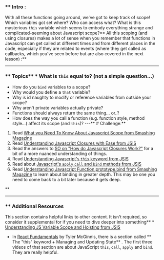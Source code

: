 ### ** Intro :
>
With all these functions going around, we've got to keep track of scope!  Which variables got set where?  Who can access what? What is this mysterious `this` variable which seems to embody everything strange and complicated-seeming about Javascript scope?** All this scoping (and using closures) makes a lot of sense when you remember that functions in Javascript can get called at different times and from different places in the code, especially if they are related to events (where they get called as callbacks, which you've seen before but are also covered in the next lesson) :**



---


### ** Topics** * What is `this` equal to? (not a simple question...)
* How do you `bind` variables to a scope?
* Why would you define a `that` variable?
* Why is id naughty to modify or reference variables from outside your scope?
* Why aren't private variables actually private?
* Functions should always return the same thing... or..?
* How does the way you call a function (e.g. function style, method style...) affect its scope (and `this`)?
---** # Challenge:** <div class="lesson-content__panel" markdown="1">
1. Read [What you Need To Know About Javascript Scope from Smashing Magazine](http://coding.smashingmagazine.com/2009/08/01/what-you-need-to-know-about-javascript-scope/)
2. Read [Understanding Javascript Closures with Ease from JSIS](http://javascriptissexy.com/understand-javascript-closures-with-ease/)
3. Read the answers to [SO on "How do Javascript Closures Work?"](http://stackoverflow.com/questions/111102/how-do-javascript-closures-work) for a bit of a more nuanced understanding of things.
4. Read [Understanding Javascript's `this` keyword from JSIS](http://javascriptissexy.com/understand-javascripts-this-with-clarity-and-master-it/)
5. Read about [Javascript's `apply` `call` and `bind` methods from JSIS](http://javascriptissexy.com/javascript-apply-call-and-bind-methods-are-essential-for-javascript-professionals/)
6. Read [Understanding Javascript Function.prototype.bind from Smashing Magazine](http://coding.smashingmagazine.com/2014/01/23/understanding-javascript-function-prototype-bind/) to learn about binding in greater depth.  This may be one you need to come back to a bit later because it gets deep.
</div>** 

---


### ** Additional Resources
This section contains helpful links to other content. It isn't required, so consider it supplemental for if you need to dive deeper into something** * [Understanding JS Variable Scope and Hoisting from JSIS](http://javascriptissexy.com/javascript-variable-scope-and-hoisting-explained/)
* In [React Fundamentals](https://reacttraining.com/online/react-fundamentals) by Tyler McGinnis, there is a section called ** The "this" keyword + Managing and Updating State** .
The first three videos of that section are about JavaScript `this`, `call`, `apply` and `bind`. They are really helpful.
